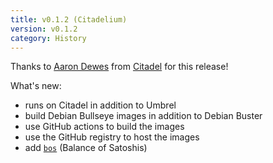 ```yaml
---
title: v0.1.2 (Citadelium)
version: v0.1.2
category: History
---
```


Thanks to [Aaron Dewes](https://github.com/AaronDewes) from [Citadel](https://runcitadel.space/) for this release!

What's new:

* runs on Citadel in addition to Umbrel
* build Debian Bullseye images in addition to Debian Buster
* use GitHub actions to build the images
* use the GitHub registry to host the images
* add [`bos`](https://github.com/alexbosworth/balanceofsatoshis) (Balance of Satoshis)
